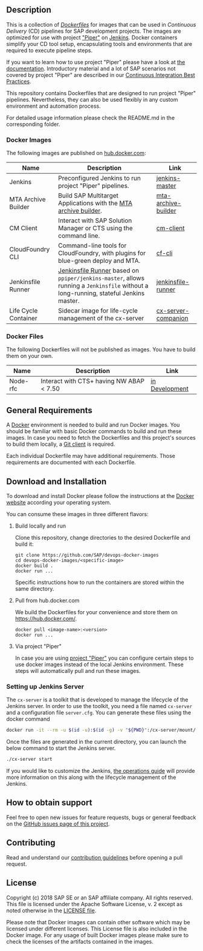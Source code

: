 ## Description

This is a collection of [_Dockerfiles_](https://docs.docker.com/engine/reference/builder/) for images that can be used in _Continuous Delivery_ (CD) pipelines 
for SAP development projects. The images are optimized for use with project ["Piper"](https://github.com/SAP/jenkins-library) on [Jenkins](https://jenkins.io/). Docker containers simplify your CD tool setup, encapsulating 
tools and environments that are required to execute pipeline steps.

If you want to learn how to use project "Piper" please have a look at [the documentation](https://github.com/SAP/jenkins-library/blob/master/README.md). Introductory material and a lot of SAP scenarios not covered by project "Piper" are described in our [Continuous Integration Best Practices](https://developers.sap.com/tutorials/ci-best-practices-intro.html).

This repository contains Dockerfiles that are designed to run project "Piper" pipelines. Nevertheless, they can also be used flexibly in any custom environment and automation process.

For detailed usage information please check the README.md in the corresponding folder.

### Docker Images

The following images are published on [hub.docker.com](https://hub.docker.com/search?q=ppiper&type=image):

| Name | Description | Link |
|------|-------------|------|
| Jenkins | Preconfigured Jenkins to run project "Piper" pipelines. | [jenkins-master](https://hub.docker.com/r/ppiper/jenkins-master) |
| MTA Archive Builder | Build SAP Multitarget Applications with the [MTA archive builder](https://help.sap.com/viewer/58746c584026430a890170ac4d87d03b/Cloud/en-US/ba7dd5a47b7a4858a652d15f9673c28d.html). | [mta-archive-builder](https://hub.docker.com/r/ppiper/mta-archive-builder) |
| CM Client | Interact with SAP Solution Manager or CTS using the command line. | [cm-client](https://hub.docker.com/r/ppiper/cm-client) |
| CloudFoundry CLI | Command-line tools for CloudFoundry, with plugins for blue-green deploy and MTA. | [cf-cli](https://hub.docker.com/r/ppiper/cf-cli) |
| Jenkinsfile Runner| [Jenkinsfile Runner](https://github.com/jenkinsci/jenkinsfile-runner) based on `ppiper/jenkins-master`, allows running a `Jenkinsfile` without a long-running, stateful Jenkins master. | [jenkinsfile-runner](https://hub.docker.com/r/ppiper/jenkinsfile-runner) |
| Life Cycle Container| Sidecar image for life-cycle management of the cx-server|[cx-server-companion](https://hub.docker.com/r/ppiper/cx-server-companion)|


### Docker Files

The following Dockerfiles will not be published as images. You have to build them on your own.

| Name | Description | Link |
|------|-------------|------|
| Node-rfc | Interact with CTS+ having NW ABAP < 7.50 | [in Development](https://github.com/SAP/devops-docker-images/pull/10)|

## General Requirements

A [Docker](https://www.docker.com/) environment is needed to build and run Docker images. You should be familiar with basic Docker commands to build and run these images. In case you need to fetch the Dockerfiles and this project's sources to build them locally, a [Git client](https://git-scm.com/) is required.

Each individual Dockerfile may have additional requirements. Those requirements are documented with each Dockerfile.

## Download and Installation

To download and install Docker please follow the instructions at the [Docker website](https://www.docker.com/get-started) according your operating system.

You can consume these images in three different flavors:

1. Build locally and run

    Clone this repository, change directories to the desired Dockerfile and build it:
    
    ````
    git clone https://github.com/SAP/devops-docker-images
    cd devops-docker-images/<specific-image>
    docker build .
    docker run ...
    ````

    Specific instructions how to run the containers are stored within the same directory.

2. Pull from hub.docker.com

    We build the Dockerfiles for your convenience and store them on https://hub.docker.com/.
    
    ````
    docker pull <image-name>:<version>
    docker run ...
    ````

3. Via project "Piper"

    In case you are using [project "Piper"](https://sap.github.io/jenkins-library/) you can configure certain steps 
    to use docker images instead of the local Jenkins environment. These steps will automatically pull and run these 
    images.
 
### Setting up Jenkins Server
The `cx-server` is a toolkit that is developed to manage the lifecycle of the Jenkins server.
In order to use the toolkit, you need a file named `cx-server` and a configuration file `server.cfg`. 
You can generate these files using the docker command

```sh
docker run -it --rm -u $(id -u):$(id -g) -v "${PWD}":/cx-server/mount/ ppiper/cx-server-companion:latest init-cx-server
``` 

Once the files are generated in the current directory, you can launch the below command to start the Jenkins server.

```sh
./cx-server start
```

If you would like to customize the Jenkins, [the operations guide](https://github.com/SAP/devops-docker-images/blob/master/docs/operations/cx-server-operations-guide.md) will provide more information on this along with the lifecycle management of the Jenkins. 

## How to obtain support

Feel free to open new issues for feature requests, bugs or general feedback on
the [GitHub issues page of this project][devops-docker-images-issues].

## Contributing

Read and understand our [contribution guidelines][contribution]
before opening a pull request.

## License

Copyright (c) 2018 SAP SE or an SAP affiliate company. All rights reserved.
This file is licensed under the Apache Software License, v. 2 except as noted
otherwise in the [LICENSE file][license].

Please note that Docker images can contain other software which may be licensed under different licenses. This License file is also included in the Docker image. For any usage of built Docker images please make sure to check the licenses of the artifacts contained in the images.

[devops-docker-images-issues]: https://github.com/SAP/devops-docker-images/issues
[license]: https://github.com/SAP/devops-docker-images/blob/master/LICENSE
[contribution]: https://github.com/SAP/devops-docker-images/blob/master/CONTRIBUTING.md
